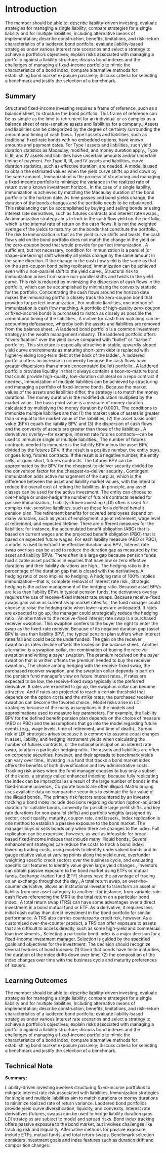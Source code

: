 # Introduction

The member should be able to: describe liability-driven investing; evaluate strategies for managing a single liability; compare strategies for a single liability and for multiple liabilities, including alternative means of implementation; describe construction, benefits, limitations, and risk–return characteristics of a laddered bond portfolio; evaluate liability-based strategies under various interest rate scenarios and select a strategy to achieve a portfolio’s objectives; explain risks associated with managing a portfolio against a liability structure; discuss bond indexes and the challenges of managing a fixed-income portfolio to mimic the characteristics of a bond index; compare alternative methods for establishing bond market exposure passively; discuss criteria for selecting a benchmark and justify the selection of a benchmark.

## Summary

Structured fixed-income investing requires a frame of reference, such as a balance sheet, to structure the bond portfolio. This frame of reference can be as simple as the time to retirement for an individual or as complex as a balance sheet of rate-sensitive assets and liabilities for a company., Assets and liabilities can be categorized by the degree of certainty surrounding the amount and timing of cash flows. Type I assets and liabilities, such as traditional fixed-rate bonds with no embedded options, have known amounts and payment dates. For Type I assets and liabilities, such yield duration statistics as Macaulay, modified, and money duration apply., Type II, III, and IV assets and liabilities have uncertain amounts and/or uncertain timing of payment. For Type II, III, and IV assets and liabilities, curve duration statistics, such as effective duration, are needed. A model is used to obtain the estimated values when the yield curve shifts up and down by the same amount., Immunization is the process of structuring and managing a fixed-income portfolio to minimize the variance in the realized rate of return over a known investment horizon., In the case of a single liability, immunization is achieved by matching the Macaulay duration of the bond portfolio to the horizon date. As time passes and bond yields change, the duration of the bonds changes and the portfolio needs to be rebalanced. This rebalancing can be accomplished by buying and selling bonds or using interest rate derivatives, such as futures contracts and interest rate swaps., An immunization strategy aims to lock in the cash flow yield on the portfolio, which is the internal rate of return on the cash flows. It is not the weighted average of the yields to maturity on the bonds that constitute the portfolio., The risk to immunization is that as the yield curve shifts and twists, the cash flow yield on the bond portfolio does not match the change in the yield on the zero-coupon bond that would provide for perfect immunization., A sufficient, but not necessary, condition for immunization is a parallel (or shape-preserving) shift whereby all yields change by the same amount in the same direction. If the change in the cash flow yield is the same as that on the zero-coupon bond being replicated, immunization can be achieved even with a non-parallel shift to the yield curve., Structural risk to immunization arises from some non-parallel shifts and twists to the yield curve. This risk is reduced by minimizing the dispersion of cash flows in the portfolio, which can be accomplished by minimizing the convexity statistic for the portfolio. Concentrating the cash flows around the horizon date makes the immunizing portfolio closely track the zero-coupon bond that provides for perfect immunization., For multiple liabilities, one method of immunization is cash flow matching. A portfolio of high-quality zero-coupon or fixed-income bonds is purchased to match as closely as possible the amount and timing of the liabilities., A motive for cash flow matching can be accounting defeasance, whereby both the assets and liabilities are removed from the balance sheet., A laddered bond portfolio is a common investment strategy in the wealth management industry. The laddered portfolio offers “diversification” over the yield curve compared with “bullet” or “barbell” portfolios. This structure is especially attractive in stable, upwardly sloped yield curve environments as maturing short-term debt is replaced with higher-yielding long-term debt at the back of the ladder., A laddered portfolio offers an increase in convexity because the cash flows have greater dispersions than a more concentrated (bullet) portfolio., A laddered portfolio provides liquidity in that it always contains a soon-to-mature bond that could provide high-quality, low-duration collateral on a repo contract if needed., Immunization of multiple liabilities can be achieved by structuring and managing a portfolio of fixed-income bonds. Because the market values of the assets and liabilities differ, the strategy is to match the money durations. The money duration is the modified duration multiplied by the market value. The basis point value is a measure of money duration calculated by multiplying the money duration by 0.0001., The conditions to immunize multiple liabilities are that (1) the market value of assets is greater than or equal to the market value of the liabilities, (2) the asset basis point value (BPV) equals the liability BPV, and (3) the dispersion of cash flows and the convexity of assets are greater than those of the liabilities., A derivatives overlay—for example, interest rate futures contracts—can be used to immunize single or multiple liabilities., The number of futures contracts needed to immunize is the liability BPV minus the asset BPV, divided by the futures BPV. If the result is a positive number, the entity buys, or goes long, futures contracts. If the result is a negative number, the entity sells, or goes short, futures contracts. The futures BPV can be approximated by the BPV for the cheapest-to-deliver security divided by the conversion factor for the cheapest-to-deliver security., Contingent immunization adds active management of the surplus, which is the difference between the asset and liability market values, with the intent to reduce the overall cost of retiring the liabilities. In principle, any asset classes can be used for the active investment. The entity can choose to over-hedge or under-hedge the number of futures contracts needed for passive immunization., Liability-driven investing (LDI) often is used for complex rate-sensitive liabilities, such as those for a defined benefit pension plan. The retirement benefits for covered employees depend on many variables, such as years of employment, age at retirement, wage level at retirement, and expected lifetime. There are different measures for the liabilities: for instance, the accumulated benefit obligation (ABO) that is based on current wages and the projected benefit obligation (PBO) that is based on expected future wages. For each liability measure (ABO or PBO), a model is used to extract the effective duration and BPV., Interest rate swap overlays can be used to reduce the duration gap as measured by the asset and liability BPVs. There often is a large gap because pension funds hold sizable asset positions in equities that have low or zero effective durations and their liability durations are high., The hedging ratio is the percentage of the duration gap that is closed with the derivatives. A hedging ratio of zero implies no hedging. A hedging ratio of 100% implies immunization—that is, complete removal of interest rate risk., Strategic hedging is the active management of the hedging ratio. Because asset BPVs are less than liability BPVs in typical pension funds, the derivatives overlay requires the use of receive-fixed interest rate swaps. Because receive-fixed swaps gain value as current swap market rates fall, the fund manager could choose to raise the hedging ratio when lower rates are anticipated. If rates are expected to go up, the manager could strategically reduce the hedging ratio., An alternative to the receive-fixed interest rate swap is a purchased receiver swaption. This swaption confers to the buyer the right to enter the swap as the fixed-rate receiver. Because of its negative duration gap (asset BPV is less than liability BPV), the typical pension plan suffers when interest rates fall and could become underfunded. The gain on the receiver swaption as rates decline offsets the losses on the balance sheet., Another alternative is a swaption collar, the combination of buying the receiver swaption and writing a payer swaption. The premium received on the payer swaption that is written offsets the premium needed to buy the receiver swaption., The choice among hedging with the receive-fixed swap, the purchased receiver swaption, and the swaption collar depends in part on the pension fund manager’s view on future interest rates., If rates are expected to be low, the receive-fixed swap typically is the preferred derivative. If rates are expected to go up, the swaption collar can become attractive. And if rates are projected to reach a certain threshold that depends on the option costs and the strike rates, the purchased receiver swaption can become the favored choice., Model risks arise in LDI strategies because of the many assumptions in the models and approximations used to measure key parameters. For example, the liability BPV for the defined benefit pension plan depends on the choice of measure (ABO or PBO) and the assumptions that go into the model regarding future events (e.g., wage levels, time of retirement, and time of death)., Spread risk in LDI strategies arises because it is common to assume equal changes in asset, liability, and hedging instrument yields when calculating the number of futures contracts, or the notional principal on an interest rate swap, to attain a particular hedging ratio. The assets and liabilities are often on corporate securities, however, and their spreads to benchmark yields can vary over time., Investing in a fund that tracks a bond market index offers the benefits of both diversification and low administrative costs. Tracking risk arises when the fund manager chooses to buy only a subset of the index, a strategy called enhanced indexing, because fully replicating the index can be impractical as a result of the large number of bonds in the fixed-income universe., Corporate bonds are often illiquid. Matrix pricing uses available data on comparable securities to estimate the fair value of the illiquid bonds., The primary risk factors encountered by an investor tracking a bond index include decisions regarding duration (option-adjusted duration for callable bonds, convexity for possible large yield shifts, and key rate durations for non-parallel shifts) and portfolio weights (assigned by sector, credit quality, maturity, coupon rate, and issuer)., Index replication is one method to establish a passive exposure to the bond market. The manager buys or sells bonds only when there are changes to the index. Full replication can be expensive, however, as well as infeasible for broad-based fixed-income indexes that include many illiquid bonds., Several enhancement strategies can reduce the costs to track a bond index: lowering trading costs, using models to identify undervalued bonds and to gauge relative value at varying points along the yield curve, over/under weighting specific credit sectors over the business cycle, and evaluating specific call features to identify value given large yield changes., Investors can obtain passive exposure to the bond market using ETFs or mutual funds. Exchange-traded fund (ETF) shares have the advantage of trading on an exchange throughout the day., A total return swap, an over-the-counter derivative, allows an institutional investor to transform an asset or liability from one asset category to another—for instance, from variable-rate cash flows referencing the MRR to the total return on a particular bond index., A total return swap (TRS) can have some advantages over a direct investment in a bond mutual fund or ETF. As a derivative, it requires less initial cash outlay than direct investment in the bond portfolio for similar performance. A TRS also carries counterparty credit risk, however. As a customized over-the-counter product, a TRS can offer exposure to assets that are difficult to access directly, such as some high-yield and commercial loan investments., Selecting a particular bond index is a major decision for a fixed-income investment manager. Selection is guided by the specified goals and objectives for the investment. The decision should recognize several features of bond indexes: (1) Given that bonds have finite maturities, the duration of the index drifts down over time; (2) the composition of the index changes over time with the business cycle and maturity preferences of issuers.

## Learning Outcomes

The member should be able to: describe liability-driven investing; evaluate strategies for managing a single liability; compare strategies for a single liability and for multiple liabilities, including alternative means of implementation; describe construction, benefits, limitations, and risk–return characteristics of a laddered bond portfolio; evaluate liability-based strategies under various interest rate scenarios and select a strategy to achieve a portfolio’s objectives; explain risks associated with managing a portfolio against a liability structure; discuss bond indexes and the challenges of managing a fixed-income portfolio to mimic the characteristics of a bond index; compare alternative methods for establishing bond market exposure passively; discuss criteria for selecting a benchmark and justify the selection of a benchmark.

## Technical Note

**Summary:**

Liability-driven investing involves structuring fixed-income portfolios to mitigate interest rate risk associated with liabilities. Immunization strategies for single and multiple liabilities aim to match durations or money durations to minimize realized rate of return variance. Laddered bond portfolios provide yield curve diversification, liquidity, and convexity. Interest rate derivatives (futures, swaps) can be used to hedge liability duration gaps. LDI strategies are subject to model and spread risks. Bond index tracking offers passive exposure to the bond market, but involves challenges like tracking risk and illiquidity. Alternative methods for passive exposure include ETFs, mutual funds, and total return swaps. Benchmark selection considers investment goals and index features such as duration drift and composition changes.